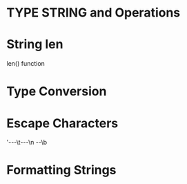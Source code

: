 # TYPE STRING and Operations

# String len
len() function
# Type Conversion
# Escape Characters
\'---\t---\n --\b
# Formatting Strings